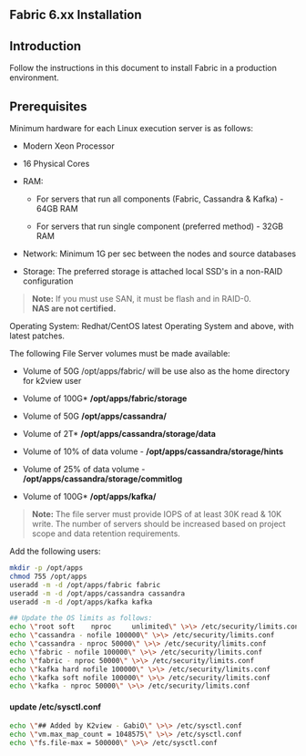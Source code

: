 Fabric 6.xx Installation
  -----------------------------------------------------------------------
## Introduction 

Follow the instructions in this document to install Fabric in a production environment.

## Prerequisites 

Minimum hardware for each Linux execution server is as follows:

-   Modern Xeon Processor

-   16 Physical Cores

-   RAM:

    -   For servers that run all components (Fabric, Cassandra & Kafka) - 64GB RAM

    -   For servers that run single component (preferred method) - 32GB RAM

-   Network: Minimum 1G per sec between the nodes and source databases

-   Storage: The preferred storage is attached local SSD's in a non-RAID configuration

> **Note:** If you must use SAN, it must be flash and in RAID-0.\
> **NAS are not certified.**

Operating System: Redhat/CentOS latest Operating System and above, with latest patches.

The following File Server volumes must be made available:

-   Volume of 50G /opt/apps/fabric/ will be use also as the home directory for k2view user

-   Volume of 100G\* **/opt/apps/fabric/storage**

-   Volume of 50G **/opt/apps/cassandra/**

-   Volume of 2T\* **/opt/apps/cassandra/storage/data**

-   Volume of 10% of data volume - **/opt/apps/cassandra/storage/hints**

-   Volume of 25% of data volume - **/opt/apps/cassandra/storage/commitlog**

-   Volume of 100G\* **/opt/apps/kafka/**

> **Note:** The file server must provide IOPS of at least 30K read & 10K write.
>The number of servers should be increased based on project scope and data retention requirements.

Add the following users:

~~~bash
mkdir -p /opt/apps
chmod 755 /opt/apps
useradd -m -d /opt/apps/fabric fabric
useradd -m -d /opt/apps/cassandra cassandra
useradd -m -d /opt/apps/kafka kafka

## Update the OS limits as follows:
echo \"root soft    nproc     unlimited\" \>\> /etc/security/limits.conf
echo \"cassandra - nofile 100000\" \>\> /etc/security/limits.conf
echo \"cassandra - nproc 50000\" \>\> /etc/security/limits.conf
echo \"fabric - nofile 100000\" \>\> /etc/security/limits.conf
echo \"fabric - nproc 50000\" \>\> /etc/security/limits.conf
echo \"kafka hard nofile 100000\" \>\> /etc/security/limits.conf
echo \"kafka soft nofile 100000\" \>\> /etc/security/limits.conf
echo \"kafka - nproc 50000\" \>\> /etc/security/limits.conf
~~~

#### update /etc/sysctl.conf ####

~~~bash
echo \"## Added by K2view - GabiO\" \>\> /etc/sysctl.conf
echo \"vm.max_map_count = 1048575\" \>\> /etc/sysctl.conf
echo \"fs.file-max = 500000\" \>\> /etc/sysctl.conf
~~~

